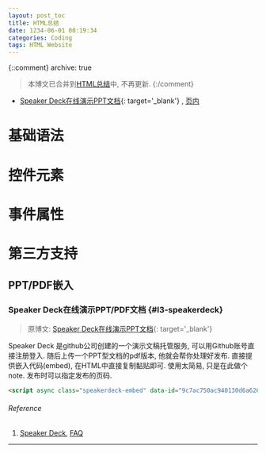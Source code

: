 ```yaml
---
layout: post_toc
title: HTML总结
date: 1234-06-01 00:19:34
categories: Coding
tags: HTML Website
---
```


{::comment}
archive: true
> 本博文已合并到[HTML总结](/1234/06/01/HTML-Language/#)中, 不再更新.
{:/comment}

- [Speaker Deck在线演示PPT文档](/2015/11/16/speakerdeck/){: target='_blank'} , [页内](#l3-speakerdeck)

# 基础语法

# 控件元素

# 事件属性

# 第三方支持

## PPT/PDF嵌入

### Speaker Deck在线演示PPT/PDF文档 {#l3-speakerdeck}

> 原博文: [Speaker Deck在线演示PPT文档](/2015/11/16/speakerdeck/){: target='_blank'}

Speaker Deck 是github公司创建的一个演示文稿托管服务, 可以用Github账号直接注册登入. 随后上传一个PPT型文档的pdf版本, 他就会帮你处理好发布. 直接提供嵌入代码(embed), 在HTML中直接复制黏贴即可. 使用太简易, 只是在此做个note. 发布时可以指定发布的页码.

~~~html
<script async class="speakerdeck-embed" data-id="9c7ac750ac940130d6a626f5cde8fd08" data-ratio="1.33333333333333" src="//speakerdeck.com/assets/embed.js"></script>
~~~

<script async class="speakerdeck-embed" data-id="9c7ac750ac940130d6a626f5cde8fd08" data-ratio="1.33333333333333" src="//speakerdeck.com/assets/embed.js"></script>

###### Reference

1. [Speaker Deck](https://speakerdeck.com/), [FAQ](https://speakerdeck.com/faq)

--------